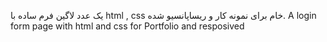 یک عدد لاگین فرم ساده با html , css خام برای نمونه کار و ریساپانسیو شده.
A login form page with html and css for Portfolio and resposived
